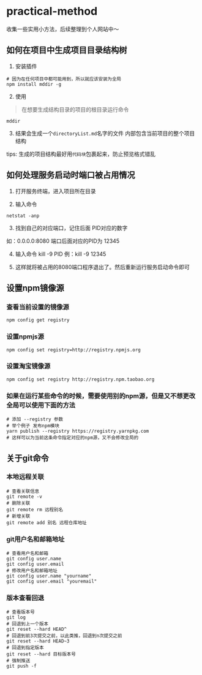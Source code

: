 # practical-method
收集一些实用小方法，后续整理到个人网站中～


## 如何在项目中生成项目目录结构树
1. 安装插件
```shell
# 因为在任何项目中都可能用到，所以就应该安装为全局
npm install mddir -g
```
2. 使用
> 在想要生成结构目录的项目的根目录运行命令
```shell
mddir
```
3. 结果会生成一个`directoryList.md`名字的文件
内部包含当前项目的整个项目结构

tips: 生成的项目结构最好用`代码块`包裹起来，防止预览格式错乱

## 如何处理服务启动时端口被占用情况

1. 打开服务终端，进入项目所在目录

2. 输入命令
```shell
netstat -anp
```

3. 找到自己的对应端口，记住后面 PID对应的数字

如：0.0.0.0:8080 端口后面对应的PID为 12345

4. 输入命令 kill -9 PID
例：kill -9 12345

5. 这样就将被占用的8080端口程序退出了。然后重新运行服务启动命令即可

## 设置npm镜像源
### 查看当前设置的镜像源
```shell
npm config get registry
```
### 设置npmjs源
```shell
npm config set registry=http://registry.npmjs.org
```
### 设置淘宝镜像源
```shell
npm config set registry http://registry.npm.taobao.org
```
### 如果在运行某些命令的时候，需要使用别的npm源，但是又不想更改全局可以使用下面的方法
```shell
# 添加 --registry 参数
# 举个例子 发布npm模块
yarn publish --registry https://registry.yarnpkg.com
# 这样可以为当前这条命令指定对应的npm源，又不会修改全局的
```

## 关于git命令
### 本地远程关联
```shell
# 查看关联信息
git remote -v
# 删除关联
git remote rm 远程别名
# 新增关联
git remote add 别名 远程仓库地址
```
### git用户名和邮箱地址
```shell
# 查看用户名和邮箱
git config user.name
git config user.email
# 修改用户名和邮箱地址
git config user.name "yourname"
git config user.email "youremail"
```

### 版本查看回退
```shell
# 查看版本号
git log
# 回退到上一个版本
git reset --hard HEAD^
# 回退到前3次提交之前，以此类推，回退到n次提交之前
git reset --hard HEAD~3
# 回退到指定版本
git reset --hard 目标版本号
# 强制推送
git push -f
```
